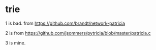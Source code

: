 # trie


1 is bad. from https://github.com/brandt/network-patricia

2 is from https://github.com/jsommers/pytricia/blob/master/patricia.c

3 is mine.